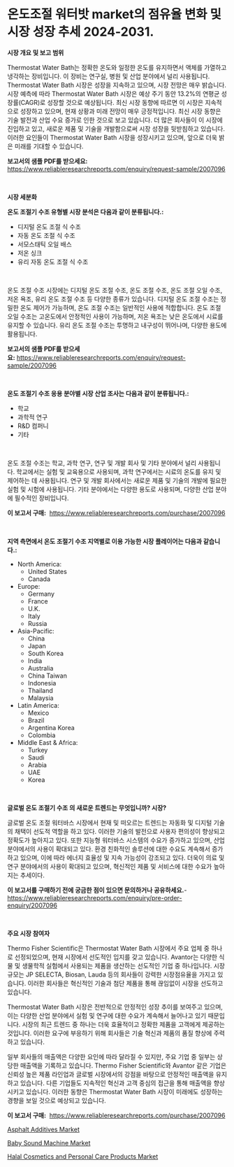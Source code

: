 <p><h1>온도조절 워터밧 market의 점유율 변화 및 시장 성장 추세 2024-2031.</h1></p><p><strong>시장 개요 및 보고 범위</strong></p>
<p><p>Thermostat Water Bath는 정확한 온도와 일정한 온도를 유지하면서 액체를 가열하고 냉각하는 장비입니다. 이 장비는 연구실, 병원 및 산업 분야에서 널리 사용됩니다. Thermostat Water Bath 시장은 성장을 지속하고 있으며, 시장 전망은 매우 밝습니다. 시장 예측에 따라 Thermostat Water Bath 시장은 예상 주기 동안 13.2%의 연평균 성장률(CAGR)로 성장할 것으로 예상됩니다. 최신 시장 동향에 따르면 이 시장은 지속적으로 성장하고 있으며, 현재 상황과 미래 전망이 매우 긍정적입니다. 최신 시장 동향은 기술 발전과 산업 수요 증가로 인한 것으로 보고 있습니다. 더 많은 회사들이 이 시장에 진입하고 있고, 새로운 제품 및 기술을 개발함으로써 시장 성장을 뒷받침하고 있습니다. 이러한 요인들이 Thermostat Water Bath 시장을 성장시키고 있으며, 앞으로 더욱 밝은 미래를 기대할 수 있습니다.</p></p>
<p><strong>보고서의 샘플 PDF를 받으세요:</strong> <a href="https://www.reliableresearchreports.com/enquiry/request-sample/2007096">https://www.reliableresearchreports.com/enquiry/request-sample/2007096</a></p>
<p>&nbsp;</p>
<p><strong>시장 세분화</strong></p>
<p><strong>온도 조절기 수조 유형별 시장 분석은 다음과 같이 분류됩니다.:</strong></p>
<p><ul><li>디지털 온도 조절 식 수조</li><li>자동 온도 조절 식 수조</li><li>서모스태틱 오일 배스</li><li>저온 싱크</li><li>유리 자동 온도 조절 식 수조</li></ul></p>
<p>&nbsp;</p>
<p><p>온도 조절 수조 시장에는 디지털 온도 조절 수조, 온도 조절 수조, 온도 조절 오일 수조, 저온 욕조, 유리 온도 조절 수조 등 다양한 종류가 있습니다. 디지털 온도 조절 수조는 정밀한 온도 제어가 가능하며, 온도 조절 수조는 일반적인 사용에 적합합니다. 온도 조절 오일 수조는 고온도에서 안정적인 사용이 가능하며, 저온 욕조는 낮은 온도에서 시료를 유지할 수 있습니다. 유리 온도 조절 수조는 투명하고 내구성이 뛰어나며, 다양한 용도에 활용됩니다.</p></p>
<p><strong>보고서의 샘플 PDF를 받으세요:</strong>&nbsp;<a href="https://www.reliableresearchreports.com/enquiry/request-sample/2007096">https://www.reliableresearchreports.com/enquiry/request-sample/2007096</a></p>
<p>&nbsp;</p>
<p><strong> 온도 조절기 수조 응용 분야별 시장 산업 조사는 다음과 같이 분류됩니다.:</strong></p>
<p><ul><li>학교</li><li>과학적 연구</li><li>R&D 컴퍼니</li><li>기타</li></ul></p>
<p>&nbsp;</p>
<p><p>온도 조절 수조는 학교, 과학 연구, 연구 및 개발 회사 및 기타 분야에서 널리 사용됩니다. 학교에서는 실험 및 교육용으로 사용되며, 과학 연구에서는 시료의 온도를 유지 및 제어하는 데 사용됩니다. 연구 및 개발 회사에서는 새로운 제품 및 기술의 개발에 필요한 실험 및 시험에 사용됩니다. 기타 분야에서는 다양한 용도로 사용되며, 다양한 산업 분야에 필수적인 장비입니다.</p></p>
<p><strong>이 보고서 구매:</strong>&nbsp; <a href="https://www.reliableresearchreports.com/purchase/2007096">https://www.reliableresearchreports.com/purchase/2007096</a></p>
<p>&nbsp;</p>
<p><strong>지역 측면에서 온도 조절기 수조 지역별로 이용 가능한 시장 플레이어는 다음과 같습니다.:</strong></p>
<p><ul>
    <li>
        North America:
        <ul>
            <li>United States</li>
            <li>Canada</li>
        </ul>
    </li>
    <li>
        Europe:
        <ul>
            <li>Germany</li>
            <li>France</li>
            <li>U.K.</li>
            <li>Italy</li>
            <li>Russia</li>
        </ul>
    </li>
    <li>
        Asia-Pacific:
        <ul>
            <li>China</li>
            <li>Japan</li>
            <li>South Korea</li>
            <li>India</li>
            <li>Australia</li>
            <li>China Taiwan</li>
            <li>Indonesia</li>
            <li>Thailand</li>
            <li>Malaysia</li>
        </ul>
    </li>
    <li>
        Latin America:
        <ul>
            <li>Mexico</li>
            <li>Brazil</li>
            <li>Argentina Korea</li>
            <li>Colombia</li>
        </ul>
    </li>
    <li>
        Middle East & Africa:
        <ul>
            <li>Turkey</li>
            <li>Saudi</li>
            <li>Arabia</li>
            <li>UAE</li>
            <li>Korea</li>
        </ul>
    </li>
    </ul></p>
<p>&nbsp;</p>
<p><strong>글로벌 온도 조절기 수조 의 새로운 트렌드는 무엇입니까? 시장?</strong></p>
<p><p>글로벌 온도 조절 워터바스 시장에서 현재 및 떠오르는 트렌드는 자동화 및 디지털 기술의 채택이 선도적 역할을 하고 있다. 이러한 기술의 발전으로 사용자 편의성이 향상되고 정확도가 높아지고 있다. 또한 지능형 워터바스 시스템의 수요가 증가하고 있으며, 산업 분야에서의 사용이 확대되고 있다. 환경 친화적인 솔루션에 대한 수요도 계속해서 증가하고 있으며, 이에 따라 에너지 효율성 및 지속 가능성이 강조되고 있다. 더욱이 의료 및 연구 분야에서의 사용이 확대되고 있으며, 혁신적인 제품 및 서비스에 대한 수요가 높아지는 추세이다.</p></p>
<p><strong>이 보고서를 구매하기 전에 궁금한 점이 있으면 문의하거나 공유하세요.</strong>- <a href="https://www.reliableresearchreports.com/enquiry/pre-order-enquiry/2007096">https://www.reliableresearchreports.com/enquiry/pre-order-enquiry/2007096</a></p>
<p>&nbsp;</p>
<p><strong>주요 시장 참여자</strong></p>
<p><p>Thermo Fisher Scientific은 Thermostat Water Bath 시장에서 주요 업체 중 하나로 선정되었으며, 현재 시장에서 선도적인 입지를 갖고 있습니다. Avantor는 다양한 식물 및 생물학적 실험에서 사용되는 제품을 생산하는 선도적인 기업 중 하나입니다. 시장규모는 JP SELECTA, Biosan, Lauda 등의 회사들이 강력한 시장점유율을 가지고 있습니다. 이러한 회사들은 혁신적인 기술과 첨단 제품을 통해 끊임없이 시장을 선도하고 있습니다. </p><p>Thermostat Water Bath 시장은 전반적으로 안정적인 성장 추이를 보여주고 있으며, 이는 다양한 산업 분야에서 실험 및 연구에 대한 수요가 계속해서 늘어나고 있기 때문입니다. 시장의 최근 트렌드 중 하나는 더욱 효율적이고 정확한 제품을 고객에게 제공하는 것입니다. 이러한 요구에 부응하기 위해 회사들은 기술 혁신과 제품의 품질 향상에 주력하고 있습니다.</p><p>일부 회사들의 매출액은 다양한 요인에 따라 달라질 수 있지만, 주요 기업 중 일부는 상당한 매출액을 기록하고 있습니다. Thermo Fisher Scientific와 Avantor 같은 기업은 신뢰성 높은 제품 라인업과 글로벌 시장에서의 강점을 바탕으로 안정적인 매출액을 유지하고 있습니다. 다른 기업들도 지속적인 혁신과 고객 중심의 접근을 통해 매출액을 향상시키고 있습니다. 이러한 동향은 Thermostat Water Bath 시장이 미래에도 성장하는 경향을 보일 것으로 예상되고 있습니다.</p></p>
<p><strong>이 보고서 구매:</strong>&nbsp;&nbsp;<a href="https://www.reliableresearchreports.com/purchase/2007096">https://www.reliableresearchreports.com/purchase/2007096</a></p>
<p><p><a href="https://ivy-potential-64b.notion.site/Asphalt-Additives-Market-Challenges-Opportunities-and-Growth-Drivers-and-Major-Market-Players-for-ac022074762941358e49b73a6a3ffdef">Asphalt Additives Market</a></p><p><a href="https://github.com/mharielmesa/Market-Research-Report-List-2/blob/main/baby-sound-machine-market.md">Baby Sound Machine Market</a></p><p><a href="https://github.com/dringals/Market-Research-Report-List-3/blob/main/halal-cosmetics-and-personal-care-products-market.md">Halal Cosmetics and Personal Care Products Market</a></p></p>
